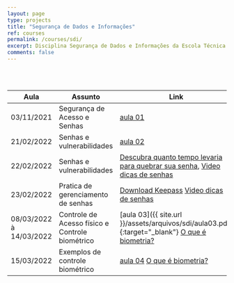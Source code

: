 ```yaml
---
layout: page
type: projects
title: "Segurança de Dados e Informações"
ref: courses
permalink: /courses/sdi/
excerpt: Disciplina Segurança de Dados e Informações da Escola Técnica Estadual Governador Eduardo Campos, São bento do Una-PE.
comments: false
---
```

<br/>

<br/>

| Aula | Assunto | Link |
| --- | ------- | --- |
| 03/11/2021 | Segurança de Acesso e Senhas | <a href="{{ site.url }}/assets/arquivos/sdi/aula01.pdf" target="blank" class="btn">aula 01</a>|
| 21/02/2022 | Senhas e vulnerabilidades |  <a href="{{ site.url }}/assets/arquivos/sdi/aula02.pdf" target="blank" class="btn">aula 02</a> |
| 22/02/2022 | Senhas e vulnerabilidades |  <a href="https://www.security.org/how-secure-is-my-password/" target="blank" class="btn">Descubra quanto tempo levaria para quebrar sua senha</a>, <a href="https://www.security.org/how-secure-is-my-password/" target="blank" class="btn">Video dicas de senhas</a>|
| 23/02/2022 | Pratica de gerenciamento de senhas | <a href="https://megalink.dl.sourceforge.net/project/keepass/KeePass%202.x/2.50/KeePass-2.50.zip" target="blank" class="btn">Download Keepass</a> <a href="https://www.youtube.com/watch?v=NWlo_K4W_4g&ab_channel=RobertOtavio" target="blank" class="btn">Video dicas de senhas</a> |
| 08/03/2022 à 14/03/2022 | Controle de Acesso físico e Controle biométrico |  [aula 03]({{ site.url }}/assets/arquivos/sdi/aula03.pdf){:target="_blank"} <a href="https://youtu.be/0XfwcZ6WOsU" target="blank" class="btn">O que é biometria?</a>
| 15/03/2022 | Exemplos de controle biométrico |  <a href="{{ site.url }}/assets/arquivos/sdi/aula04.pdf" target="blank" class="btn">aula 04</a> <a href="https://youtu.be/0XfwcZ6WOsU" target="blank" class="btn">O que é biometria?</a> 




